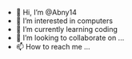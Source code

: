 - 👋 Hi, I’m @Abny14
- 👀 I’m interested in computers
- 🌱 I’m currently learning coding
- 💞️ I’m looking to collaborate on ...
- 📫 How to reach me ...

<!---
Abny14/Abny14 is a ✨ special ✨ repository because its `README.md` (this file) appears on your GitHub profile.
You can click the Preview link to take a look at your changes.
--->
